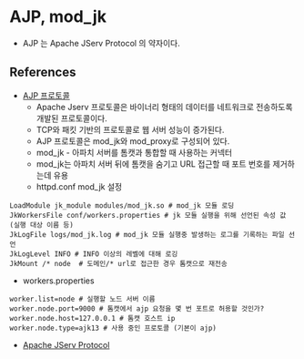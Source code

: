 # AJP, mod_jk
* AJP 는 Apache JServ Protocol 의 약자이다.

## References
* [AJP 프로토콜](https://iam-song.tistory.com/74)
  * Apache Jserv 프로토콜은 바이너리 형태의 데이터를 네트워크로 전송하도록 개발된 프로토콜이다.
  * TCP와 패킷 기반의 프로토콜로 웹 서버 성능이 증가된다.
  * AJP 프로토콜은 mod_jk와 mod_proxy로 구성되어 있다.
  * mod_jk - 아파치 서버를 톰캣과 통합할 때 사용하는 커넥터
  * mod_jk는 아파치 서버 뒤에 톰캣을 숨기고 URL 접근할 때 포트 번호를 제거하는데 유용
  * httpd.conf mod_jk 설정
```
LoadModule jk_module modules/mod_jk.so # mod_jk 모듈 로딩
JkWorkersFile conf/workers.properties # jk 모듈 실행을 위해 선언된 속성 값 (실행 대상 이름 등)
JkLogFile logs/mod_jk.log # mod_jk 모듈 실행중 발생하는 로그를 기록하는 파일 선언
JkLogLevel INFO # INFO 이상의 레벨에 대해 로깅
JkMount /* node  # 도메인/* url로 접근한 경우 톰캣으로 재전송
```
  * workers.properties
```
worker.list=node # 실행할 노드 서버 이름
worker.node.port=9000 # 톰캣에서 ajp 요청을 몇 번 포트로 허용할 것인가?
worker.node.host=127.0.0.1 # 톰캣 호스트 ip
worker.node.type=ajk13 # 사용 중인 프로토콜 (기본이 ajp)
```
* [Apache JServ Protocol](https://en.wikipedia.org/wiki/Apache_JServ_Protocol)
